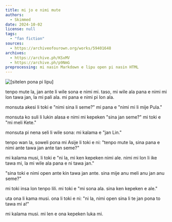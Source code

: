 ```yaml
---
title: mi jo e nimi mute
authors:
  - Skimmed
date: 2024-10-02
license: null
tags:
  - "fan fiction"
sources:
  - https://archiveofourown.org/works/59401648
archives:
  - https://archive.ph/KSxMV
  - https://archive.ph/p9NmG
preprocessing: mi nasin Markdown e lipu open pi nasin HTML
---
```


![[sitelen pona pi lipu]](https://images-wixmp-ed30a86b8c4ca887773594c2.wixmp.com/f/ba803b4e-2186-4423-9412-0e2d17086844/dia6ipw-32246ec8-6d99-4154-8ba9-ded0ec62568e.jpg?token=eyJ0eXAiOiJKV1QiLCJhbGciOiJIUzI1NiJ9.eyJzdWIiOiJ1cm46YXBwOjdlMGQxODg5ODIyNjQzNzNhNWYwZDQxNWVhMGQyNmUwIiwiaXNzIjoidXJuOmFwcDo3ZTBkMTg4OTgyMjY0MzczYTVmMGQ0MTVlYTBkMjZlMCIsIm9iaiI6W1t7InBhdGgiOiJcL2ZcL2JhODAzYjRlLTIxODYtNDQyMy05NDEyLTBlMmQxNzA4Njg0NFwvZGlhNmlwdy0zMjI0NmVjOC02ZDk5LTQxNTQtOGJhOS1kZWQwZWM2MjU2OGUuanBnIn1dXSwiYXVkIjpbInVybjpzZXJ2aWNlOmZpbGUuZG93bmxvYWQiXX0.HxmtiV0SNgBdY5L4wCtQvjJBBYWyHpvbipHkVdYx14M)

tenpo mute la, jan ante li wile sona e nimi mi. taso, mi wile ala pana e nimi mi lon tawa jan, la mi pali ala. mi pana e nimi pi lon ala.

monsuta akesi li toki e "nimi sina li seme?" mi pana e "nimi mi li mije Pula."

monsuta ko suli li lukin alasa e nimi mi kepeken "sina jan seme?" mi toki e "mi meli Kete."

monsuta pi nena seli li wile sona: mi kalama e "jan Lin."

tenpo wan la, soweli pona mi Asije li toki e ni: "tenpo mute la, sina pana e nimi ante tawa jan ante tan seme?"

mi kalama musi, li toki e "ni la, mi ken kepeken nimi ale. nimi mi lon li ike tawa mi, la mi wile ala pana e ni tawa jan."

"sina toki e nimi open ante kin tawa jan ante. sina mije anu meli anu jan anu seme?"

mi toki insa lon tenpo lili. mi toki e "mi sona ala. sina ken kepeken e ale."

uta ona li kama musi. ona li toki e ni: "ni la, nimi open sina li te jan pona to tawa mi a!"

mi kalama musi. mi len e ona kepeken luka mi.
